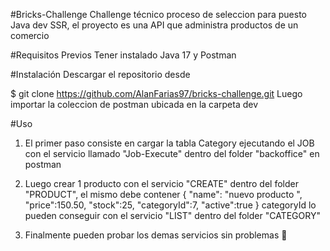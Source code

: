 #Bricks-Challenge
Challenge técnico proceso de seleccion para puesto Java dev SSR, el proyecto es una API que administra productos de un comercio

#Requisitos Previos
Tener instalado Java 17 y Postman

#Instalación
Descargar el repositorio desde

  $ git clone https://github.com/AlanFarias97/bricks-challenge.git
Luego importar la coleccion de postman ubicada en la carpeta dev

#Uso
1. El primer paso consiste en cargar la tabla Category ejecutando el JOB con el servicio llamado "Job-Execute" dentro del folder "backoffice" en postman

2. Luego crear 1 producto con el servicio "CREATE" dentro del folder "PRODUCT", el mismo debe contener { "name": "nuevo producto ", "price":150.50, "stock":25, "categoryId":7, "active":true } categoryId lo pueden conseguir con el servicio "LIST" dentro del folder "CATEGORY"
3. Finalmente pueden probar los demas servicios sin problemas 🙂
